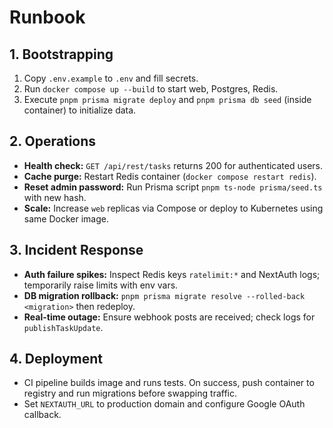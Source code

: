 # Runbook

## 1. Bootstrapping
1. Copy `.env.example` to `.env` and fill secrets.
2. Run `docker compose up --build` to start web, Postgres, Redis.
3. Execute `pnpm prisma migrate deploy` and `pnpm prisma db seed` (inside container) to initialize data.

## 2. Operations
- **Health check:** `GET /api/rest/tasks` returns 200 for authenticated users.
- **Cache purge:** Restart Redis container (`docker compose restart redis`).
- **Reset admin password:** Run Prisma script `pnpm ts-node prisma/seed.ts` with new hash.
- **Scale:** Increase `web` replicas via Compose or deploy to Kubernetes using same Docker image.

## 3. Incident Response
- **Auth failure spikes:** Inspect Redis keys `ratelimit:*` and NextAuth logs; temporarily raise limits with env vars.
- **DB migration rollback:** `pnpm prisma migrate resolve --rolled-back <migration>` then redeploy.
- **Real-time outage:** Ensure webhook posts are received; check logs for `publishTaskUpdate`.

## 4. Deployment
- CI pipeline builds image and runs tests. On success, push container to registry and run migrations before swapping traffic.
- Set `NEXTAUTH_URL` to production domain and configure Google OAuth callback.
